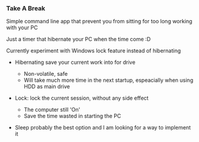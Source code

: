 ### Take A Break

Simple command line app that prevent you from sitting for too long working with your PC

Just a timer that hibernate your PC when the time come :D

Currently experiment with Windows lock feature instead of hibernating
 
  - Hibernating save your current work into for drive
    - Non-volatile, safe 
    - Will take much more time in the next startup, espeacially when using HDD as main drive
    
  - Lock: lock the current session, without any side effect
    - The computer still 'On'
    - Save the time wasted in starting the PC

  - Sleep probably the best option and I am looking for a way to implement it
